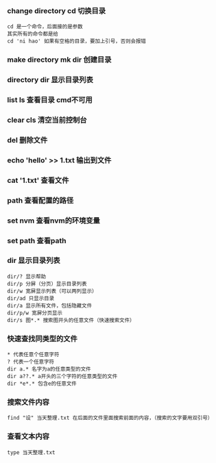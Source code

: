 ### change directory  cd  切换目录
    cd 是一个命令，后面接的是参数
    其实所有的命令都是给
    cd 'ni hao' 如果有空格的目录，要加上引号，否则会报错
### make directory mk dir 创建目录
### directory dir 显示目录列表
### list ls 查看目录 cmd不可用
### clear cls 清空当前控制台
### del 删除文件

### echo 'hello' >> 1.txt 输出到文件
### cat '1.txt' 查看文件
### path 查看配置的路径

### set nvm 查看nvm的环境变量
### set path 查看path

### dir 显示目录列表
    dir/? 显示帮助
    dir/p 分屏（分页）显示目录列表 
    dir/w 宽屏显示列表（可以两列显示）
    dir/ad 只显示目录
    dir/a 显示所有文件，包括隐藏文件
    dir/p/w 宽屏分页显示
    dir/s 图*.* 搜索图开头的任意文件（快速搜索文件）
    


### 快速查找同类型的文件
    * 代表任意个任意字符
    ? 代表一个任意字符     
    dir a.* 名字为a的任意类型的文件
    dir a??.* a开头的三个字符的任意类型的文件
    dir *e*.* 包含e的任意文件

### 搜索文件内容
    find "设" 当天整理.txt 在后面的文件里面搜索前面的内容，（搜索的文字要用双引号）

### 查看文本内容
    type 当天整理.txt     